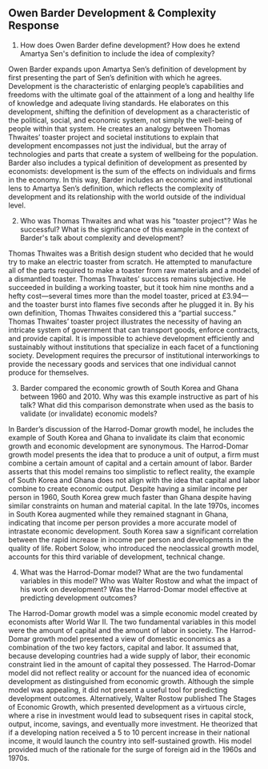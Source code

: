 ## Owen Barder Development & Complexity Response

1. How does Owen Barder define development? How does he extend Amartya Sen's definition to include the idea of complexity?

Owen Barder expands upon Amartya Sen’s definition of development by first presenting the part of Sen’s definition with which he agrees. Development is the characteristic of enlarging people’s capabilities and freedoms with the ultimate goal of the attainment of a long and healthy life of knowledge and adequate living standards. He elaborates on this development, shifting the definition of development as a characteristic of the political, social, and economic system, not simply the well-being of people within that system. He creates an analogy between Thomas Thwaites’ toaster project and societal institutions to explain that development encompasses not just the individual, but the array of technologies and parts that create a system of wellbeing for the population. Barder also includes a typical definition of development as presented by economists: development is the sum of the effects on individuals and firms in the economy. In this way, Barder includes an economic and institutional lens to Amartya Sen’s definition, which reflects the complexity of development and its relationship with the world outside of the individual level.

2. Who was Thomas Thwaites and what was his "toaster project"?  Was he successful? What is the significance of this example in the context of Barder's talk about complexity and development?

Thomas Thwaites was a British design student who decided that he would try to make an electric toaster from scratch. He attempted to manufacture all of the parts required to make a toaster from raw materials and a model of a dismantled toaster. Thomas Thwaites’ success remains subjective. He succeeded in building a working toaster, but it took him nine months and a hefty cost—several times more than the model toaster, priced at £3.94—and the toaster burst into flames five seconds after he plugged it in. By his own definition, Thomas Thwaites considered this a “partial success.” Thomas Thwaites’ toaster project illustrates the necessity of having an intricate system of government that can transport goods, enforce contracts, and provide capital. It is impossible to achieve development efficiently and sustainably without institutions that specialize in each facet of a functioning society. Development requires the precursor of institutional interworkings to provide the necessary goods and services that one individual cannot produce for themselves. 

3. Barder compared the economic growth of South Korea and Ghana between 1960 and 2010. Why was this example instructive as part of his talk?  What did this comparison demonstrate when used as the basis to validate (or invalidate) economic models?

In Barder’s discussion of the Harrod-Domar growth model, he includes the example of South Korea and Ghana to invalidate its claim that economic growth and economic development are synonymous. The Harrod-Domar growth model presents the idea that to produce a unit of output, a firm must combine a certain amount of capital and a certain amount of labor. Barder asserts that this model remains too simplistic to reflect reality, the example of South Korea and Ghana does not align with the idea that capital and labor combine to create economic output. Despite having a similar income per person in 1960, South Korea grew much faster than Ghana despite having similar constraints on human and material capital. In the late 1970s, incomes in South Korea augmented while they remained stagnant in Ghana, indicating that income per person provides a more accurate model of intrastate economic development. South Korea saw a significant correlation between the rapid increase in income per person and developments in the quality of life. Robert Solow, who introduced the neoclassical growth model, accounts for this third variable of development, technical change.

4. What was the Harrod-Domar model? What are the two fundamental variables in this model? Who was Walter Rostow and what the impact of his work on development?  Was the Harrod-Domar model effective at predicting development outcomes?

The Harrod-Domar growth model was a simple economic model created by economists after World War II. The two fundamental variables in this model were the amount of capital and the amount of labor in society. The Harrod-Domar growth model presented a view of domestic economics as a combination of the two key factors, capital and labor. It assumed that, because developing countries had a wide supply of labor, their economic constraint lied in the amount of capital they possessed. The Harrod-Domar model did not reflect reality or account for the nuanced idea of economic development as distinguished from economic growth. Although the simple model was appealing, it did not present a useful tool for predicting development outcomes. Alternatively, Walter Rostow published The Stages of Economic Growth, which presented development as a virtuous circle, where a rise in investment would lead to subsequent rises in capital stock, output, income, savings, and eventually more investment. He theorized that if a developing nation received a 5 to 10 percent increase in their national income, it would launch the country into self-sustained growth. His model provided much of the rationale for the surge of foreign aid in the 1960s and 1970s.
